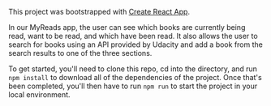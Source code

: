 This project was bootstrapped with [Create React App](https://github.com/facebook/create-react-app).

In our MyReads app, the user can see which books are currently being read, want to
be read, and which have been read. It also allows the user to search for books using
an API provided by Udacity and add a book from the search results to one of the
three sections.

To get started, you'll need to clone this repo, cd into the directory, and run
`npm install` to download all of the dependencies of the project. Once that's been
completed, you'll then have to run `npm run` to start the project in your
local environment.
